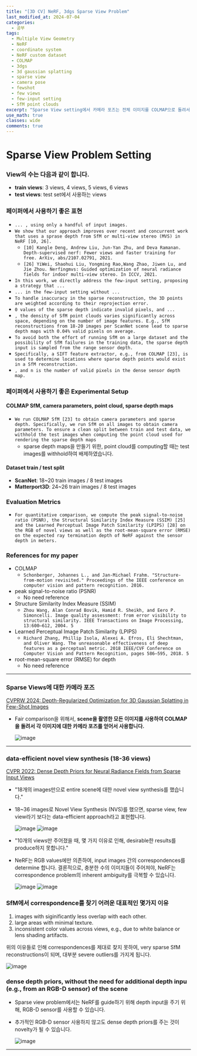 ```yaml
---
title: "[3D CV] NeRF, 3dgs Sparse View Problem"
last_modified_at: 2024-07-04
categories:
  - 공부
tags:
  - Multiple View Geometry
  - NeRF
  - coordinate system
  - NeRF custom dataset
  - COLMAP
  - 3dgs
  - 3d gaussian splatting
  - sparse view
  - camera pose
  - fewshot
  - few views
  - few-input setting
  - SfM point clouds
excerpt: "Sparse View setting에서 카메라 포즈는 전체 이미지를 COLMAP으로 돌려서 얻습니다."
use_math: true
classes: wide
comments: true
---
```


# Sparse View Problem Setting

### View의 수는 다음과 같이 합니다.

- **train views**: 3 views, 4 views, 5 views, 6 views 
- **test views**: test set에서 사용하는 views

### 페이퍼에서 사용하기 좋은 표현
- `... , using only a handful of input images.`
- `We show that our approach improves over recent and concurrent work that uses a sprase depth from SfM or multi-view stereo (MVS) in NeRF [10, 26].`
  - `[10] Kangle Deng, Andrew Liu, Jun-Yan Zhu, and Deva Ramanan. Depth-supervised nerf: Fewer views and faster training for free. ArXiv, abs/2107.02791, 2021.`
  - `[26] YiWei, Shaohui Liu, Yongming Rao,Wang Zhao, Jiwen Lu, and Jie Zhou. Nerfingmvs: Guided optimization of neural radiance fields for indoor multi-view stereo. In ICCV, 2021.`
- `In this work, we directly address the few-input setting, proposing a strategy that ...`
- `... in the few-input setting without ...`
- `To handle inaccuracy in the sparse reconstruction, the 3D points are weighted according to their reprojection error.`
- `0 values of the sparse depth indicate invalid pixels, and ...`
- `, the density of SfM point clouds varies significantly across space, depending on the number of image features. E.g., SfM reconstructions from 18-20 images per ScanNet scene lead to sparse depth maps with 0.04% valid pixels on average.`
- `To avoid both the effort of running SfM on a large dataset and the possibility of SfM failures in the training data, the sparse depth input is sampled from the range sensor depth.`
- `Specifically, a SIFT feature extractor, e.g., from COLMAP [23], is used to determine locations where sparse depth points would exist in a SfM reconstruction.`
- `, and n is the number of valid pixels in the dense sensor depth map.`

### 페이퍼에서 사용하기 좋은 Experimental Setup

#### COLMAP SfM, camera parameters, point cloud, sparse depth maps
- `We run COLMAP SfM [23] to obtain camera parameters and sparse depth. Specifically, we run SfM on all images to obtain camera parameters. To ensure a clean split between train and test data, we withhold the test images when computing the point cloud used for rendering the sparse depth maps`
  - sparse depth maps을 만들기 위한, point cloud를 computing할 때는 test images를 withhold하여 배제하였습니다.
 
#### Dataset train / test split
- **ScanNet**: 18~20 train images / 8 test images
- **Matterport3D**: 24~26 train images / 8 test images


### Evaluation Metrics
- `For quantitative comparison, we compute the peak signal-to-noise ratio (PSNR), the Structural Similarity Index Measure (SSIM) [25] and the Learned Perceptual Image Patch Similarity (LPIPS) [28] on the RGB of novel views as well as the root-mean-square error (RMSE) on the expected ray termination depth of NeRF against the sensor depth in meters.`

### References for my paper
- COLMAP 
  - `Schonberger, Johannes L., and Jan-Michael Frahm. "Structure-from-motion revisited." Proceedings of the IEEE conference on computer vision and pattern recognition. 2016.`
- peak signal-to-noise ratio (PSNR)
  - No need reference
- Structure Similarity Index Measure (SSIM)
  - `Zhou Wang, Alan Conrad Bovik, Hamid R. Sheikh, and Eero P. Simoncelli. Image quality assessment: from error visibility to structural similarity. IEEE Transactions on Image Processing, 13:600–612, 2004. 5`
- Learned Perceptual Image Patch Similarity (LPIPS)
  - `Richard Zhang, Phillip Isola, Alexei A. Efros, Eli Shechtman, and Oliver Wang. The unreasonable effectiveness of deep features as a perceptual metric. 2018 IEEE/CVF Conference on Computer Vision and Pattern Recognition, pages 586–595, 2018. 5`
- root-mean-square error (RMSE) for depth
  - No need reference

-----

### Sparse Views에 대한 카메라 포즈

[CVPRW 2024: Depth-Regularized Optimization for 3D Gaussian Splatting in Few-Shot Images](https://openaccess.thecvf.com/content/CVPR2024W/3DMV/papers/Chung_Depth-Regularized_Optimization_for_3D_Gaussian_Splatting_in_Few-Shot_Images_CVPRW_2024_paper.pdf)

- Fair comparison을 위해서, **scene을 촬영한 모든 이미지를 사용하여 COLMAP을 돌려서 각 이미지에 대한 카메라 포즈를 얻어서 사용합니다.**
   
  ![image](https://github.com/user-attachments/assets/dfe565f3-1e30-4bd0-a2e5-af3472f3d484)

-----

### data-efficient novel view synthesis (18-36 views)

[CVPR 2022: Dense Depth Priors for Neural Radiance Fields from Sparse Input Views](https://openaccess.thecvf.com/content/CVPR2022/papers/Roessle_Dense_Depth_Priors_for_Neural_Radiance_Fields_From_Sparse_Input_CVPR_2022_paper.pdf)

- "18개의 images만으로 entire scene에 대한 novel view synthesis를 했습니다."
- 18~36 images로 Novel View Synthesis (NVS)를 했으면, sparse view, few view라기 보다는 data-efficient approach라고 표현합니다.

  ![image](https://github.com/user-attachments/assets/29b6d82a-3d50-4efa-af78-dc49dfd71ced)
  ![image](https://github.com/user-attachments/assets/bb8cc48c-56d4-46d6-bf0d-69be3c4af408)


-  "10개의 views만 주어졌을 때, 몇 가지 이유로 인해, desirable한 results를 produce하지 못합니다."
  -  NeRF는 RGB values에만 의존하여, input images 간의 correspondences를 determine 합니다. 결론적으로, 충분한 수의 이미지들이 주어져야, NeRF는 correspondence problem의 inherent ambiguity를 극복할 수 있습니다.
  
      ![image](https://github.com/user-attachments/assets/d7a3da3e-1a69-4363-a46b-bd2e8ce5ee06)
      ![image](https://github.com/user-attachments/assets/4388306e-9576-4c78-b409-572bc30816be)

### SfM에서 correspondence를 찾기 어려운 대표적인 몇가지 이유
1. images with siginificantly less overlap with each other.
2. large areas with minimal texture.
3. inconsistent color values across views, e.g., due to white balance or lens shading artifacts.

위의 이유들로 인해 correspondences를 제대로 찾지 못하여, very sparse SfM reconstructions이 되며, 대부분 severe outliers를 가지게 됩니다.
   
![image](https://github.com/user-attachments/assets/91159b42-b7b6-42f2-8b3a-11ac9b655389)

### dense depth priors, without the need for additional depth inpu (e.g., from an RGB-D sensor) of the scene

- Sparse view problem에서는 NeRF를 guide하기 위해 depth input을 주기 위해, RGB-D sensor를 사용할 수 있습니다.
- 추가적인 RGB-D sensor 사용하지 않고도 dense depth priors를 주는 것이 novelty가 될 수 있습니다.

  ![image](https://github.com/user-attachments/assets/54b6644e-264d-42e7-9888-d592bc248a05)


-----



